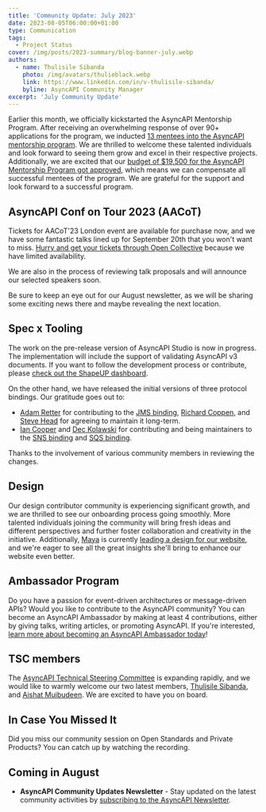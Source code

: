 ```yaml
---
title: 'Community Update: July 2023'
date: 2023-08-05T06:00:00+01:00
type: Communication
tags:
  - Project Status
cover: /img/posts/2023-summary/blog-banner-july.webp
authors:
  - name: Thulisile Sibanda
    photo: /img/avatars/thulieblack.webp
    link: https://www.linkedin.com/in/v-thulisile-sibanda/
    byline: AsyncAPI Community Manager
excerpt: 'July Community Update'
---
```


Earlier this month, we officially kickstarted the AsyncAPI Mentorship Program. After receiving an overwhelming response of over 90+ applications for the program, we inducted [13 mentees into the AsyncAPI mentorship program](https://github.com/asyncapi/community/tree/master/mentorship/asyncapi-mentorship/2023). We are thrilled to welcome these talented individuals and look forward to seeing them grow and excel in their respective projects. Additionally, we are excited that our [budget of $19,500 for the AsyncAPI Mentorship Program got approved](), which means we can compensate all successful mentees of the program. We are grateful for the support and look forward to a successful program.

## AsyncAPI Conf on Tour 2023 (AACoT)

Tickets for AACoT'23 London event are available for purchase now, and we have some fantastic talks lined up for September 20th that you won't want to miss. [Hurry and get your tickets through Open Collective](https://opencollective.com/asyncapi/events/asyncapi-conference-on-tour-6b3c0aa1/contribute/asyncapi-conference-on-tour-london-61313) because we have limited availability.

We are also in the process of reviewing talk proposals and will announce our selected speakers soon.

Be sure to keep an eye out for our August newsletter, as we will be sharing some exciting news there and maybe revealing the next location.

## Spec x Tooling

The work on the pre-release version of AsyncAPI Studio is now in progress. The implementation will include the support of validating AsyncAPI v3 documents. If you want to follow the development process or contribute, please [check out the ShapeUP dashboard](https://shapeit.app/projects/org/asyncapi/22/cycles/fa1e9a31?issue=I_kwDODou01c5r29cR).

On the other hand, we have released the initial versions of three protocol bindings. Our gratitude goes out to:

- [Adam Retter](https://github.com/adamretter) for contributing to the [JMS binding](https://github.com/asyncapi/bindings/tree/master/jms), [Richard Coppen](https://github.com/rcoppen), and [Steve Head](https://github.com/SrfHead) for agreeing to maintain it long-term.
- [Ian Cooper](https://github.com/iancooper) and [Dec Kolawski](https://github.com/dpwdec) for contributing and being maintainers to the [SNS binding](https://github.com/asyncapi/bindings/tree/master/sns) and [SQS binding](https://github.com/asyncapi/bindings/tree/master/sqs).

Thanks to the involvement of various community members in reviewing the changes.

## Design

Our design contributor community is experiencing significant growth, and we are thrilled to see our onboarding process going smoothly. More talented individuals joining the community will bring fresh ideas and different perspectives and further foster collaboration and creativity in the initiative. Additionally, [Maya](https://github.com/Mayaleeeee) is currently [leading a design for our website](https://www.figma.com/file/NC2FUyFAccF08uP5RbsbAB/AsyncAPI-Design-Audit?type=design&node-id=1113%3A4309&mode=design&t=iKAh2NOduAjQpsty-1), and we're eager to see all the great insights she'll bring to enhance our website even better.

## Ambassador Program

Do you have a passion for event-driven architectures or message-driven APIs? Would you like to contribute to the AsyncAPI community? You can become an AsyncAPI Ambassador by making at least 4 contributions, either by giving talks, writing articles, or promoting AsyncAPI. If you're interested, [learn more about becoming an AsyncAPI Ambassador today](https://www.asyncapi.com/community/ambassadors)!

## TSC members

The [AsyncAPI Technical Steering Committee](https://www.asyncapi.com/community/tsc) is expanding rapidly, and we would like to warmly welcome our two latest members, [Thulisile Sibanda](https://www.linkedin.com/in/v-thulisile-sibanda), and [Aishat Muibudeen](https://www.linkedin.com/in/aishatmuibudeen). We are excited to have you on board.

## In Case You Missed It

Did you miss our community session on Open Standards and Private Products? You can catch up by watching the recording.

<YouTube id="WlD5rqmfezw" />

## Coming in August

- **AsyncAPI Community Updates Newsletter** - Stay updated on the latest community activities by [subscribing to the AsyncAPI Newsletter](https://www.asyncapi.com/newsletter).
